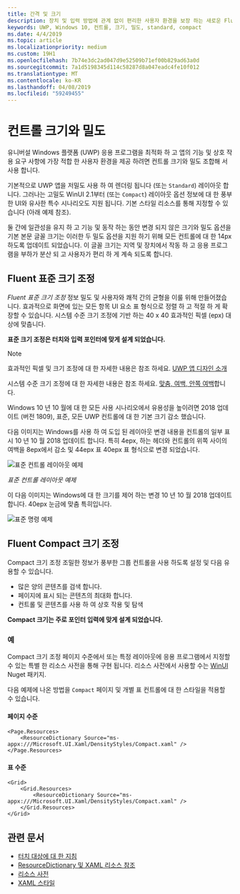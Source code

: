 ```yaml
---
title: 간격 및 크기
description: 장치 및 입력 방법에 관계 없이 편리한 사용자 환경을 보장 하는 새로운 Fluent 표준 및 Compact 컨트롤 스타일입니다.
keywords: UWP, Windows 10, 컨트롤, 크기, 밀도, standard, compact
ms.date: 4/4/2019
ms.topic: article
ms.localizationpriority: medium
ms.custom: 19H1
ms.openlocfilehash: 7b74e3dc2ad047d9e52509b71ef00b829ad63a0d
ms.sourcegitcommit: 7a1d5198345d114c58287d8a047eadc4fe10f012
ms.translationtype: MT
ms.contentlocale: ko-KR
ms.lasthandoff: 04/08/2019
ms.locfileid: "59249455"
---
```

# <a name="control-size-and-density"></a>컨트롤 크기와 밀도

유니버설 Windows 플랫폼 (UWP) 응용 프로그램을 최적화 하 고 앱의 기능 및 상호 작용 요구 사항에 가장 적합 한 사용자 환경을 제공 하려면 컨트롤 크기와 밀도 조합해 서 사용 합니다.

기본적으로 UWP 앱을 저밀도 사용 하 여 렌더링 됩니다 (또는 `Standard`) 레이아웃 합니다. 그러나는 고밀도 WinUI 2.1부터 (또는 `Compact`) 레이아웃 옵션 정보에 대 한 풍부한 UI와 유사한 특수 시나리오도 지원 됩니다. 기본 스타일 리소스를 통해 지정할 수 있습니다 (아래 예제 참조).

둘 간에 일관성을 유지 하 고 기능 및 동작 하는 동안 변경 되지 않은 크기와 밀도 옵션을 기본 본문 글꼴 크기는 이러한 두 밀도 옵션을 지원 하기 위해 모든 컨트롤에 대 한 14px 하도록 업데이트 되었습니다. 이 글꼴 크기는 지역 및 장치에서 작동 하 고 응용 프로그램을 부하가 분산 되 고 사용자가 편리 하 게 계속 되도록 합니다.

## <a name="fluent-standard-sizing"></a>Fluent 표준 크기 조정

*Fluent 표준 크기 조정* 정보 밀도 및 사용자와 쾌적 간의 균형을 이룰 위해 만들어졌습니다. 효과적으로 화면에 있는 모든 항목 UI 요소 표 형식으로 정렬 하 고 적절 하 게 확장할 수 있습니다. 시스템 수준 크기 조정에 기반 하는 40 x 40 효과적인 픽셀 (epx) 대상에 맞춥니다.

**표준 크기 조정은 터치와 입력 포인터에 맞게 설계 되었습니다.**

> [!NOTE]
>효과적인 픽셀 및 크기 조정에 대 한 자세한 내용은 참조 하세요. [UWP 앱 디자인 소개](../basics/design-and-ui-intro.md#effective-pixels-and-scaling)
>
> 시스템 수준 크기 조정에 대 한 자세한 내용은 참조 하세요. [맞춤, 여백, 안쪽 여백](../layout/alignment-margin-padding.md)합니다.

Windows 10 년 10 월에 대 한 모든 사용 시나리오에서 유용성을 높이려면 2018 업데이트 (버전 1809), 표준, 모든 UWP 컨트롤에 대 한 기본 크기 감소 했습니다.

다음 이미지는 Windows를 사용 하 여 도입 된 레이아웃 변경 내용을 컨트롤의 일부 표시 10 년 10 월 2018 업데이트 합니다. 특히 4epx, 하는 헤더와 컨트롤의 위쪽 사이의 여백을 8epx에서 감소 및 44epx 표 40epx 표 형식으로 변경 되었습니다.

![표준 컨트롤 레이아웃 예제](images/standarddensity.png)

*표준 컨트롤 레이아웃 예제*

이 다음 이미지는 Windows에 대 한 크기를 제어 하는 변경 10 년 10 월 2018 업데이트 합니다. 40epx 눈금에 맞춤 특히입니다.

![표준 명령 예제](images/standarddensitycommanding.png)

## <a name="fluent-compact-sizing"></a>Fluent Compact 크기 조정

Compact 크기 조정 조밀한 정보가 풍부한 그룹 컨트롤을 사용 하도록 설정 및 다음 유용할 수 있습니다.

- 많은 양의 콘텐츠를 검색 합니다.
- 페이지에 표시 되는 콘텐츠의 최대화 합니다.
- 컨트롤 및 콘텐츠를 사용 하 여 상호 작용 및 탐색

**Compact 크기는 주로 포인터 입력에 맞게 설계 되었습니다.**

### <a name="examples"></a>예

Compact 크기 조정 페이지 수준에서 또는 특정 레이아웃에 응용 프로그램에서 지정할 수 있는 특별 한 리소스 사전을 통해 구현 됩니다. 리소스 사전에서 사용할 수는 [WinUI](https://docs.microsoft.com/en-us/uwp/toolkits/winui/) Nuget 패키지.

다음 예제에 나온 방법을 `Compact` 페이지 및 개별 표 컨트롤에 대 한 스타일을 적용할 수 있습니다.

#### <a name="page-level"></a>페이지 수준

```xaml
<Page.Resources>
    <ResourceDictionary Source="ms-appx:///Microsoft.UI.Xaml/DensityStyles/Compact.xaml" />
</Page.Resources>
```

#### <a name="grid-level"></a>표 수준

```xaml
<Grid>
    <Grid.Resources>
        <ResourceDictionary Source="ms-appx:///Microsoft.UI.Xaml/DensityStyles/Compact.xaml" />
    </Grid.Resources>
</Grid>
```

## <a name="related-articles"></a>관련 문서

- [터치 대상에 대 한 지침](../input/guidelines-for-targeting.md)
- [ResourceDictionary 및 XAML 리소스 참조](https://docs.microsoft.com/en-us/windows/uwp/design/controls-and-patterns/resourcedictionary-and-xaml-resource-references)
- [리소스 사전](https://docs.microsoft.com/en-us/uwp/api/windows.ui.xaml.resourcedictionary)
- [XAML 스타일](https://docs.microsoft.com/en-us/windows/uwp/design/controls-and-patterns/xaml-styles) 

